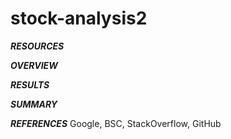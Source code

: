 # stock-analysis2

***RESOURCES***

***OVERVIEW***

***RESULTS***

***SUMMARY***


***REFERENCES*** Google, BSC, StackOverflow, GitHub
